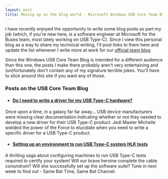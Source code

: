 ```yaml
---
layout: post
title: Moving up in the blog world - Microsoft Windows USB Core Team Blog
---
```

I have recently enjoyed the opportunity to write some blog posts as part my job (which, if you're new here, is a software engineer at Microsoft for the Buses team, most lately working on USB Type-C). Since I view this personal blog as a way to share my technical writing, I'll post links to them here and update the list whenever I write more at work for our [official team blog](https://blogs.msdn.microsoft.com/usbcoreblog/).

Since the Windows USB Core Team Blog is intended for a different audience than this one, the posts I make there probably aren't very entertaining and (un)fortunately don't contain any of my signature terrible jokes. You'll have to stick around this site if you want any of those.

### Posts on the USB Core Team Blog

- #### [Do I need to write a driver for my USB Type-C hardware?](https://blogs.msdn.microsoft.com/usbcoreblog/2016/06/20/do-i-need-to-write-a-driver-for-my-usb-type-c-hardware/)
Once upon a time, in a galaxy far far away... USB device manufacturers were missing clear documentation indicating whether or not they needed to develop a new driver for their USB Type-C product. Jedi Master Michelle wielded the power of the Force to elucidate when you need to write a specific driver for a USB Type-C product.
- #### [Setting up an environment to run USB Type-C system HLK tests](https://blogs.msdn.microsoft.com/usbcoreblog/2016/07/06/setting-up-an-environment-to-run-usb-type-c-system-hlk-tests/)
A thrilling saga about configuring machines to run USB Type-C tests required to certify your system! Will our brave heroine complete the cable conundrum? Will she successfully set up the software suite? Tune in next week to find out - Same Bat Time, Same Bat Channel.